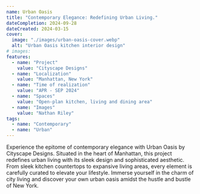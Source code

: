 ```yaml
---
name: Urban Oasis
title: "Contemporary Elegance: Redefining Urban Living."
dateCompletion: 2024-09-28
dateCreated: 2024-03-15
cover:
  image: "./images/urban-oasis-cover.webp"
  alt: "Urban Oasis kitchen interior design"
# images:
features:
  - name: "Project"
    value: "Cityscape Designs"
  - name: "Localization"
    value: "Manhattan, New York"
  - name: "Time of realization"
    value: "APR - SEP 2024"
  - name: "Spaces"
    value: "Open-plan kitchen, living and dining area"
  - name: "Images"
    value: "Nathan Riley"
tags:
  - name: "Contemporary"
  - name: "Urban"
---
```


Experience the epitome of contemporary elegance with Urban Oasis by Cityscape Designs. Situated in the heart of Manhattan, this project redefines urban living with its sleek design and sophisticated aesthetic. From sleek kitchen countertops to expansive living areas, every element is carefully curated to elevate your lifestyle. Immerse yourself in the charm of city living and discover your own urban oasis amidst the hustle and bustle of New York.
